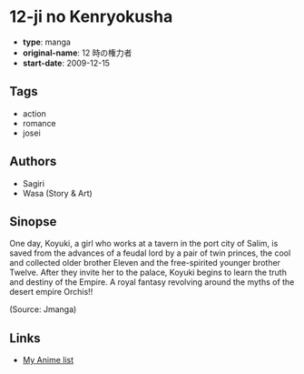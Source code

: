 # 12-ji no Kenryokusha

-   **type**: manga
-   **original-name**: 12 時の権力者
-   **start-date**: 2009-12-15

## Tags

-   action
-   romance
-   josei

## Authors

-   Sagiri
-   Wasa (Story & Art)

## Sinopse

One day, Koyuki, a girl who works at a tavern in the port city of Salim, is saved from the advances of a feudal lord by a pair of twin princes, the cool and collected older brother Eleven and the free-spirited younger brother Twelve. After they invite her to the palace, Koyuki begins to learn the truth and destiny of the Empire. A royal fantasy revolving around the myths of the desert empire Orchis!!

(Source: Jmanga)

## Links

-   [My Anime list](https://myanimelist.net/manga/40889/12-ji_no_Kenryokusha)
